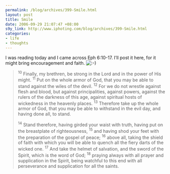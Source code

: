 ```yaml
--- 
permalink: /blog/archives/399-Smile.html
layout: post
title: Smile
date: 2006-09-29 21:07:47 +08:00
s9y_link: http://www.iphoting.com/blog/archives/399-Smile.html
categories: 
- life
- thoughts
---
```

<p class="whiteline"><p>I was reading today and I came across Eph 6:10-17. I&#8217;ll post it here, for it might bring encouragement and faith. <img src="http://static-s3.iphoting.com/blog/templates/default/img/emoticons/smile.png" alt=":-)" style="display: inline; vertical-align: bottom;" class="emoticon" /></p>
</p><blockquote><p class="break"><sup>10</sup> Finally, my brethren, be strong in the Lord and in the power of His might. <sup>11</sup> Put on the whole armor of God, that you may be able to stand against the wiles of the devil. <sup>12</sup> For we do not wrestle against flesh and blood, but against principalities, against powers, against the rulers of the darkness of this age, against spiritual hosts of wickedness in the heavenly places. <sup>13</sup> Therefore take up the whole armor of God, that you may be able to withstand in the evil day, and having done all, to stand. </p><p class="break"><sup>14</sup> Stand therefore, having girded your waist with truth, having put on the breastplate of righteousness, <sup>15</sup> and having shod your feet with the preparation of the gospel of peace; <sup>16</sup> above all, taking the shield of faith with which you will be able to quench all the fiery darts of the wicked one. <sup>17</sup> And take the helmet of salvation, and the sword of the Spirit, which is the word of God; <sup>18</sup> praying always with all prayer and supplication in the Spirit, being watchful to this end with all perseverance and supplication for all the saints.</p></blockquote>
